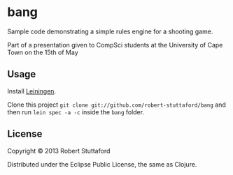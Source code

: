 # bang

Sample code demonstrating a simple rules engine for a shooting game.

Part of a presentation given to CompSci students at the University of Cape Town on the 15th of May

## Usage

Install [Leiningen](https://github.com/technomancy/leiningen).

Clone this project `git clone git://github.com/robert-stuttaford/bang` and then run `lein spec -a -c` inside the `bang` folder.

## License

Copyright © 2013 Robert Stuttaford

Distributed under the Eclipse Public License, the same as Clojure.

